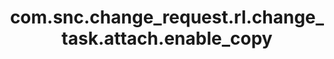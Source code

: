 ---
weight: 1568
layout: page
title: com.snc.change_request.rl.change_task.attach.enable_copy
description: ""
value: "true"
---
